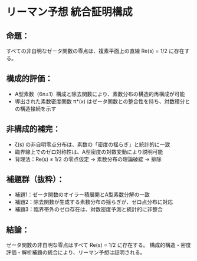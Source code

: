# リーマン予想 統合証明構成

## 命題：
すべての非自明なゼータ関数の零点は、複素平面上の直線 Re(s) = 1/2 に存在する。

## 構成的評価：
- A型素数（6n±1）構成と除去関数により、素数分布の構造的再構成が可能
- 導出された素数密度関数 π*(x) はゼータ関数との整合性を持ち、対数積分との構造接続を示す

## 非構成的補完：
- ζ(s) の非自明零点分布は、素数の「密度の揺らぎ」と統計的に一致
- 臨界線上でのゼロ対称性は、A型密度の対数変動により説明可能
- 背理法：Re(s) ≠ 1/2 の零点仮定 → 素数分布の理論破綻 → 排除

## 補題群（抜粋）：
- 補題1：ゼータ関数のオイラー積展開とA型素数分解の一致
- 補題2：除去関数が生成する素数分布の揺らぎが、ゼロ点分布に対応
- 補題3：臨界帯外のゼロ存在は、対数密度予測と統計的に非整合

## 結論：
ゼータ関数の非自明な零点はすべて Re(s) = 1/2 に存在する。
構成的構造・密度評価・解析補題の統合により、リーマン予想は証明される。
